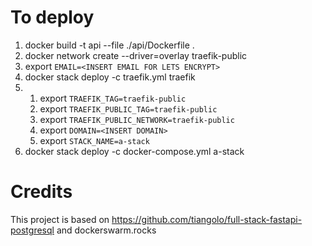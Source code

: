 # To deploy

1. docker build -t api --file ./api/Dockerfile .
1. docker network create --driver=overlay traefik-public
1. export `EMAIL=<INSERT EMAIL FOR LETS ENCRYPT>`
1. docker stack deploy -c traefik.yml traefik
1. 
    1. export `TRAEFIK_TAG=traefik-public`
    1. export `TRAEFIK_PUBLIC_TAG=traefik-public`
    1. export `TRAEFIK_PUBLIC_NETWORK=traefik-public` 
    1. export `DOMAIN=<INSERT DOMAIN>` 
    1. export `STACK_NAME=a-stack`
1. docker stack deploy -c docker-compose.yml a-stack

# Credits 

This project is based on https://github.com/tiangolo/full-stack-fastapi-postgresql and dockerswarm.rocks
